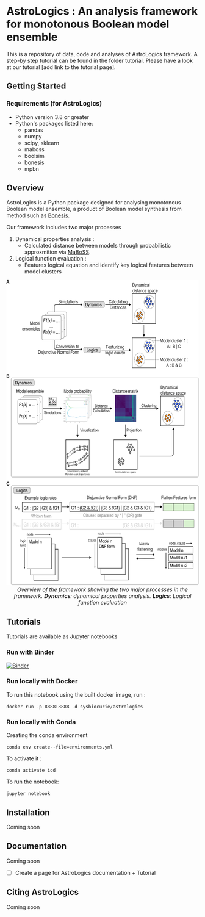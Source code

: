 # AstroLogics : An analysis framework for monotonous Boolean model ensemble

This is a repository of data, code and analyses of AstroLogics framework.
A step-by step tutorial can be found in the folder tutorial. Please have a look at our tutorial [add link to the tutorial page]. 

## Getting Started
### Requirements (for AstroLogics)
- Python version 3.8 or greater
- Python's packages listed here:
    - pandas
    - numpy
    - scipy, sklearn
    - maboss
    - boolsim
    - bonesis
    - mpbn

## Overview
AstroLogics is a Python package designed for analysing monotonous Boolean model ensemble, a product of Boolean model synthesis from method such as [Bonesis](https://bnediction.github.io/bonesis/index.html).

Our framework includes two major processes 
1. Dynamical properties analysis : 
    - Calculated distance between models through probabilistic approxmition via [MaBoSS](https://github.com/sysbio-curie/MaBoSS).
2. Logical function evaluation : 
    - Features logical equation and identify key logical features between model clusters

<p align="center">
<img height="800" src="./doc/images/Figure2_Overview_framework.png" />
<br>
<em> Overview of the framework showing the two major processes in the framework. <strong>Dynamics</strong>: dynamical properties analysis. <strong>Logics</strong>: Logical function evaluation </em>
</br>
</p>

## Tutorials

Tutorials are available as Jupyter notebooks

### Run with Binder

[![Binder](https://mybinder.org/badge_logo.svg)](https://mybinder.org/v2/gh/saran-pankaew/AstroLogics/main?filepath=AstroLogics)


### Run locally with Docker
To run this notebook using the built docker image, run : 
```
docker run -p 8888:8888 -d sysbiocurie/astrologics
```

### Run locally with Conda
Creating the conda environment
```
conda env create--file=environments.yml
```

To activate it : 
```
conda activate icd
```

To run the notebook: 
```
jupyter notebook
```
 
## Installation 
Coming soon

## Documentation
Coming soon
- [ ] Create a page for AstroLogics documentation + Tutorial

## Citing AstroLogics
Coming soon